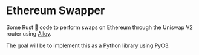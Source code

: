# Ethereum Swapper

Some Rust 🦀 code to perform swaps on Ethereum through the Uniswap V2 router using [Alloy](https://alloy.rs/index.html).

The goal will be to implement this as a Python library using PyO3.